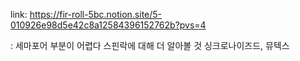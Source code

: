 link: https://fir-roll-5bc.notion.site/5-010926e98d5e42c8a12584396152762b?pvs=4

: 세마포어 부분이 어렵다
스핀락에 대해 더 알아볼 것
싱크로나이즈드, 뮤텍스
 